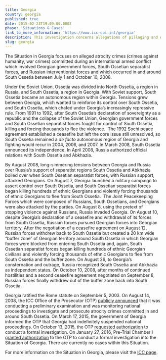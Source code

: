 ```yaml
---
title: Georgia
country: georgia
published: true
date: 2015-02-23T19:09:00.000Z
phase: 'Situations & Cases'
link_to_more_information: 'https://www.icc-cpi.int/georgia'
description: This investigation concerns allegations of pillaging and damage to civilian property resulting from the armed conflict between South Ossetian forces backed by Russia and the Georgian Army. The ICC has a formal investigation opened in Georgia.
slug: georgia
---
```



The Situation in Georgia focuses on alleged atrocity crimes (crimes against humanity, war crimes) committed during an international armed conflict which involved Georgian government forces, South Ossetian separatist forces, and Russian interventionist forces and which occurred in and around South Ossetia between July 1 and October 10, 2008.&nbsp;

Under the Soviet Union, Ossetia was divided into North Ossetia, a region in Russia, and South Ossetia, a region in Georgia. With Soviet support, South Ossetia became an autonomous region within Georgia. Tensions grew between Georgia, which wanted to reinforce its control over South Ossetia, and South Ossetia, which chafed under Georgia’s increasingly repressive rule. From 1991 to 1992, after South Ossetia’s declaration of sovereignty as a republic and the collapse of the Soviet Union, Georgian government forces and South Ossetian separatist forces fought for control of South Ossetia, killing and forcing thousands to flee the violence.&nbsp; The 1992 Sochi peace agreement established a ceasefire but left the core issue still unresolved, so South Ossetia remained a *de facto* autonomous region of Georgia and fighting would recur in 2004, 2006, and 2007. In March 2008, South Ossetia announced its independence. In April 2008, Russia authorized official relations with South Ossetia and Abkhazia.&nbsp;

By August 2008, long-simmering tensions between Georgia and Russia over Russia’s support of separatist regions South Ossetia and Abkhazia boiled over when South Ossetian separatist forces, with Russian support, attacked Georgians. On August 7, Georgia launched a military campaign to assert control over South Ossetia, and South Ossetian separatist forces began killing hundreds of ethnic Georgians and violently forcing thousands of ethnic Georgians to flee from South Ossetia.&nbsp; The Joint Peacekeeping Forces which were composed of Russians, South Ossetians, and Georgians were also attacked by the parties. On August 8, using the pretext of stopping violence against Russians, Russia invaded Georgia. On August 10, despite Georgia’s declaration of a ceasefire and withdrawal of its forces from South Ossetia, Russian forces pursued Georgian forces into Georgian territory. After the negotiation of a ceasefire agreement on August 12, Russian forces withdrew back to South Ossetia but created a 20 km wide “buffer zone” of Georgian territory around South Ossetia in which Georgian forces were blocked from entering South Ossetia and, again, South Ossetian separatist forces began killing hundreds of ethnic Georgian civilians and violently forcing thousands of ethnic Georgians to flee from South Ossetia and the buffer zone. On August 26, to Georgia’s consternation and outrage, Russia recognized South Ossetia and Abkhazia as independent states. On October 10, 2008, after months of continued hostilities and a second ceasefire agreement negotiated on September 8, Russian forces finally withdrew out of the buffer zone back into South Ossetia.&nbsp; &nbsp; &nbsp;

Georgia ratified the Rome statute on September 5, 2003. On August 14, 2008, the ICC Office of the Prosecutor (OTP) [publicly announced](https://www.icc-cpi.int/iccdocs/otp/OTP-PE-rep-2015-Eng.pdf) that it was conducting a preliminary examination and was monitoring national proceedings to investigate and prosecute atrocity crimes committed in and around South Ossetia. On March 17, 2015, the government of Georgia informed the OTP that Georgia had indefinitely suspended national proceedings. On October 13, 2015, the OTP [requested authorization](https://www.icc-cpi.int/Pages/item.aspx?name=pr1159) to conduct a formal investigation. On January 27, 2016, Pre-Trial Chamber I [granted authorization](https://www.icc-cpi.int/Pages/item.aspx?name=pr1183) to the OTP to conduct a formal investigation into the Situation of Georgia. There are currently no cases within this Situation.

For more information on the Situation in Georgia, please visit the [ICC page](https://www.icc-cpi.int/georgia).